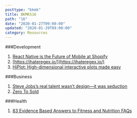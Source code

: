 ```yaml
---
posttype: "bkmk"
title: BKMKS16
path: "16"
date: "2020-01-27T09:00:00"
updated: "2020-01-29T09:00:00"
category: Resources
---
```


###Development

1. [React Native is the Future of Mobile at Shopify](https://engineering.shopify.com/blogs/engineering/react-native-future-mobile-shopify)
1. [https://ihateregex.io/](https://ihateregex.io/)
1. [HiPlot: High-dimensional interactive plots made easy](https://ai.facebook.com/blog/hiplot-high-dimensional-interactive-plots-made-easy)

###Business
1. [Steve Jobs’s real talent wasn’t design—it was seduction](https://www.fastcompany.com/90458207/steve-jobss-real-talent-wasnt-design-it-was-seduction)
1. [Zero To Sold](https://thebootstrappedfounder.com/zero-to-sold/)

###Health
1. [83 Evidence Based Answers to Fitness and Nutrition FAQs](https://threestormfitness.com/evidence-based-answers-to-fitness-and-nutrition-faqs/)
